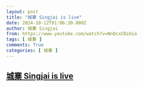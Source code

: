 ```yaml
---
layout: post
title: "城寨 Singjai is live"
date: 2024-10-12T01:06:30.000Z
author: 城寨 Singjai
from: https://www.youtube.com/watch?v=NnQcxCDiUio
tags: [ 城寨 ]
comments: True
categories: [ 城寨 ]
---
```

<!--1728695190000-->
[城寨 Singjai is live](https://www.youtube.com/watch?v=NnQcxCDiUio)
------

<div>

</div>
